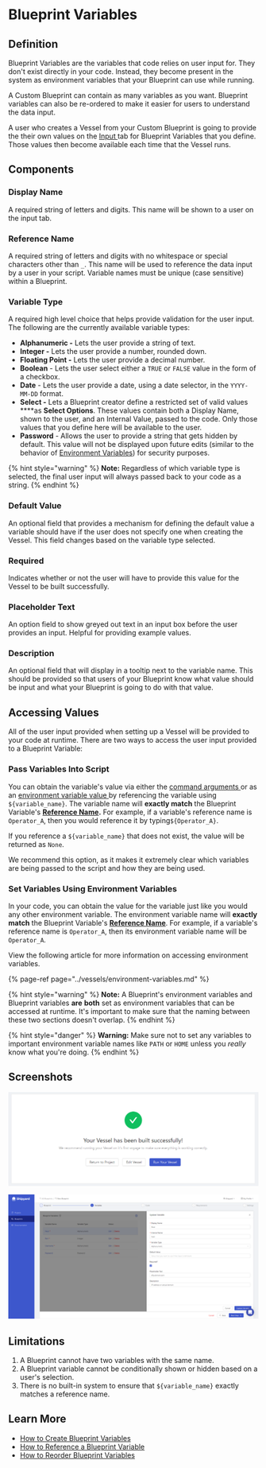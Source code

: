 # Blueprint Variables

## Definition

Blueprint Variables are the variables that code relies on user input for. They don't exist directly in your code. Instead, they become present in the system as environment variables that your Blueprint can use while running.

A Custom Blueprint can contain as many variables as you want. Blueprint variables can also be re-ordered to make it easier for users to understand the data input.  
  
A user who creates a Vessel from your Custom Blueprint is going to provide the their own values on the [Input ](../vessels/form-input.md)tab for Blueprint Variables that you define. Those values then become available each time that the Vessel runs.

## Components

### **Display Name**

A required string of letters and digits. This name will be shown to a user on the input tab.

### Reference Name

A required string of letters and digits with no whitespace or special characters other than `_`. This name will be used to reference the data input by a user in your script. Variable names must be unique \(case sensitive\) within a Blueprint.

### **Variable** **Type**

A required high level choice that helps provide validation for the user input. The following are the currently available variable types:

*  **Alphanumeric -** Lets the user provide a string of text.
*  **Integer -** Lets the user provide a number, rounded down.
*  **Floating Point -** Lets the user provide a decimal number.
*  **Boolean** -  Lets the user select either a `TRUE`  or `FALSE`  value in the form of a checkbox.
*  **Date** - Lets the user provide a date, using a date selector, in the `YYYY-MM-DD`  format.
*  **Select -**  Lets a Blueprint creator define a restricted set of valid values ****as **Select Options**. These values contain both a Display Name, shown to the user, and an Internal Value, passed to the code. Only those values that you define here will be available to the user. 
*  **Password** - Allows the user to provide a string that gets hidden by default. This value will not be displayed upon future edits \(similar to the behavior of [Environment Variables](../vessels/environment-variables.md)\) for security purposes.

{% hint style="warning" %}
**Note:** Regardless of which variable type is selected, the final user input will always passed back to your code as a string.
{% endhint %}

### **Default Value**

An optional field that provides a mechanism for defining the default value a variable should have if the user does not specify one when creating the Vessel. This field changes based on the variable type selected.

### **Required**

Indicates whether or not the user will have to provide this value for the Vessel to be built successfully.

### **Placeholder Text**

An option field to show greyed out text in an input box before the user provides an input. Helpful for providing example values.

### **Description**

An optional field that will display in a tooltip next to the variable name. This should be provided so that users of your Blueprint know what value should be input and what your Blueprint is going to do with that value.

## Accessing Values

All of the user input provided when setting up a Vessel will be provided to your code at runtime. There are two ways to access the user input provided to a Blueprint Variable:

### **Pass Variables Into Script**

You can obtain the variable's value via either the [command arguments ](../vessels/command.md)or as an [environment variable value ](../vessels/environment-variables.md)by referencing the variable using `${variable_name}`. The variable name will **exactly match** the Blueprint Variable's [**Reference Name**](blueprint-variables.md#reference-name)**.** For example, if a variable's reference name is `Operator_A`, then you would reference it by typing`${Operator_A}`.

If you reference a `${variable_name}` that does not exist, the value will be returned as `None`.

We recommend this option, as it makes it extremely clear which variables are being passed to the script and how they are being used.

### **Set Variables Using Environment Variables**

In your code, you can obtain the value for the variable just like you would any other environment variable. The environment variable name will **exactly match** the Blueprint Variable's [**Reference Name**](blueprint-variables.md#reference-name). For example, if a variable's reference name is `Operator_A`, then its environment variable name will be `Operator_A`.   
  
View the following article for more information on accessing environment variables.

{% page-ref page="../vessels/environment-variables.md" %}

{% hint style="warning" %}
**Note:** A Blueprint's environment variables and Blueprint variables **are** **both** set as environment variables that can be accessed at runtime. It's important to make sure that the naming between these two sections doesn't overlap. 
{% endhint %}

{% hint style="danger" %}
**Warning:** Make sure not to set any variables to important environment variable names like `PATH` or `HOME` unless you _really_ know what you're doing.
{% endhint %}

## Screenshots

![Viewing all variables](../../.gitbook/assets/image%20%283%29.png)

![Editing a variable](../../.gitbook/assets/image%20%2838%29.png)

## Limitations

1. A Blueprint cannot have two variables with the same name.
2. A Blueprint variable cannot be conditionally shown or hidden based on a user's selection.
3. There is no built-in system to ensure that `${variable_name}` exactly matches a reference name.

## Learn More

* [How to Create Blueprint Variables](../../how-tos/blueprints/how-to-create-blueprint-variables.md)
* [How to Reference a Blueprint Variable](../../how-tos/blueprints/how-to-reference-a-blueprint-variable.md)
* [How to Reorder Blueprint Variables](../../how-tos/blueprints/how-to-reorder-blueprint-variables.md)

